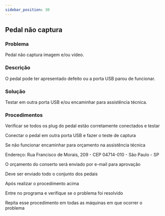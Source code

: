 ```yaml
---
sidebar_position: 30
---
```


## Pedal não captura
### Problema

Pedal não captura imagem e/ou vídeo.

### Descrição

O pedal pode ter apresentado defeito ou a porta USB parou de funcionar.

### Solução

Testar em outra porta USB e/ou encaminhar para assistência técnica.

### Procedimentos

Verificar se todos os plug do pedal estão corretamente conectados e testar

Conectar o pedal em outra porta USB e fazer o teste de captura

Se não funcionar encaminhar para orçamento na assistência técnica

Endereço: Rua Francisco de Morais, 209 - CEP 04714-010 - São Paulo - SP

O orçamento do conserto será enviado por e-mail para aprovação

Deve ser enviado todo o conjunto dos pedais

Após realizar o procedimento acima

Entre no programa e verifique se o problema foi resolvido

Repita esse procedimento em todas as máquinas em que ocorrer o problema